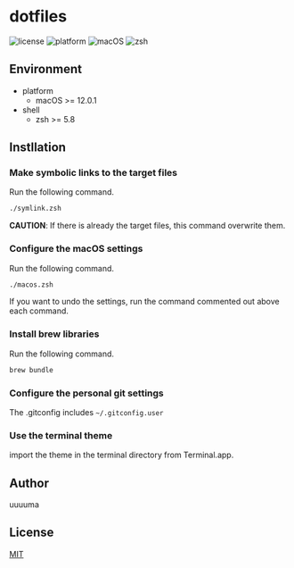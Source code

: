 # dotfiles
![license](https://img.shields.io/github/license/uuuuma/dotfiles)
![platform](https://img.shields.io/static/v1?label=platform&message=macOS&color=lightgrey)
![macOS](https://img.shields.io/static/v1?label=macOS&message=>=12.0.1&color=informational)
![zsh](https://img.shields.io/static/v1?label=zsh&message=>=5.8&color=informational)

## Environment
- platform
    - macOS >= 12.0.1
- shell
    - zsh >= 5.8

## Instllation
### Make symbolic links to the target files
Run the following command.

```zsh
./symlink.zsh
```

**CAUTION**: If there is already the target files, this command overwrite them.

### Configure the macOS settings
Run the following command.

```zsh
./macos.zsh
```

If you want to undo the settings, run the command commented out above each command.

### Install brew libraries
Run the following command.

```zsh
brew bundle
```

### Configure the personal git settings
The .gitconfig includes `~/.gitconfig.user`

### Use the terminal theme
import the theme in the terminal directory from Terminal.app.

## Author
uuuuma

## License
[MIT](LICENSE)
